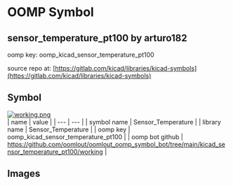 # OOMP Symbol  
## sensor_temperature_pt100  by arturo182  
  
oomp key: oomp_kicad_sensor_temperature_pt100  
  
source repo at: [https://gitlab.com/kicad/libraries/kicad-symbols](https://gitlab.com/kicad/libraries/kicad-symbols)  
## Symbol  
  
[![working.png](working_600.png)](working.png)  
| name | value | 
| --- | --- | 
| symbol name | Sensor_Temperature | 
| library name | Sensor_Temperature | 
| oomp key | oomp_kicad_sensor_temperature_pt100 | 
| oomp bot github | https://github.com/oomlout/oomlout_oomp_symbol_bot/tree/main/kicad_sensor_temperature_pt100/working | 
## Images  
